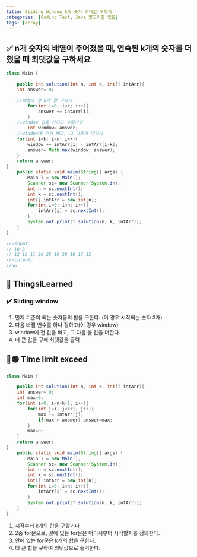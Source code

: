 ```yaml
---
title: Sliding Window_k개 숫자 최대값 구하기
categories: [Coding Test, Java 알고리즘 입문]
tags: [array]
---
```


## ✅ n개 숫자의 배열이 주어졌을 때, 연속된 k개의 숫자를 더했을 때 최댓값을 구하세요

```java
class Main {

    public int solution(int n, int k, int[] intArr){
    int answer= 0;

    //배열의 첫 k개 합 구하기
        for(int i=0; i<k; i++){
            answer += intArr[i];
        }
    //window 합을 가지고 구할거임
        int window= answer;
    //window에 전꺼 빼고, 그 다음꺼 더하기
    for(int i=k; i<n; i++){
        window += intArr[i] - intArr[i-k];
        answer= Math.max(window, answer);
    }
    return answer;
}
    public static void main(String[] args) {
        Main T = new Main();
        Scanner sc= new Scanner(System.in);
        int n = sc.nextInt();
        int k = sc.nextInt();
        int[] intArr = new int[n];
        for(int i=0; i<n; i++){
            intArr[i] = sc.nextInt();
        }
        System.out.print(T.solution(n, k, intArr));
    }
}

//⭐️input:
// 10 3
// 12 15 11 20 25 10 20 19 13 15
//⭐️output:
//56
```

## 🔵 ThingsILearned

### ✔️ Sliding window

1. 먼저 기준이 되는 숫자들의 합을 구한다. (이 경우 시작되는 숫자 3개) <br>
2. 다음 바뀔 변수를 하나 정하고(이 경우 window) <br>
3. window에 전 값을 빼고, 그 다음 올 값을 더한다. <br>
4. 더 큰 값을 구해 최댓값을 출력<br>

## 🔴🟢 Time limit exceed

```java
class Main {

    public int solution(int n, int k, int[] intArr){
    int answer= 0;
    int max=0;
    for(int i=0; i<n-k+1; i++){
        for(int j=i; j<k+i; j++){
            max += intArr[j];
            if(max > answer) answer=max;
        }
        max=0;
    }
    return answer;
}
    public static void main(String[] args) {
        Main T = new Main();
        Scanner sc= new Scanner(System.in);
        int n = sc.nextInt();
        int k = sc.nextInt();
        int[] intArr = new int[n];
        for(int i=0; i<n; i++){
            intArr[i] = sc.nextInt();
        }
        System.out.print(T.solution(n, k, intArr));
    }
}

```

1. 시작부터 k개의 합을 구할거다
2. 2중 for문으로, 겉에 있는 for문은 어디서부터 시작할지를 정의한다.
3. 안에 있는 for문은 k개의 합을 구한다.
4. 더 큰 합을 구하여 최댓값으로 출력한다.

